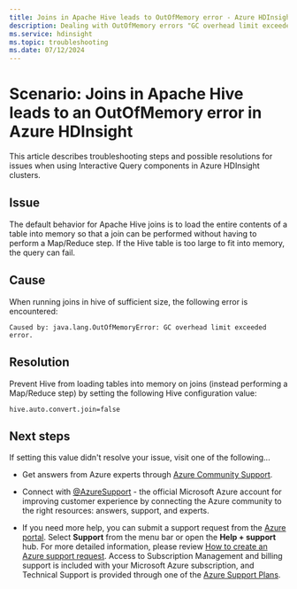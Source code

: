```yaml
---
title: Joins in Apache Hive leads to OutOfMemory error - Azure HDInsight
description: Dealing with OutOfMemory errors "GC overhead limit exceeded error"
ms.service: hdinsight
ms.topic: troubleshooting
ms.date: 07/12/2024
---
```


# Scenario: Joins in Apache Hive leads to an OutOfMemory error in Azure HDInsight

This article describes troubleshooting steps and possible resolutions for issues when using Interactive Query components in Azure HDInsight clusters.

## Issue

The default behavior for Apache Hive joins is to load the entire contents of a table into memory so that a join can be performed without having to perform a Map/Reduce step. If the Hive table is too large to fit into memory, the query can fail.

## Cause

When running joins in hive of sufficient size, the following error is encountered:

```
Caused by: java.lang.OutOfMemoryError: GC overhead limit exceeded error.
```

## Resolution

Prevent Hive from loading tables into memory on joins (instead performing a Map/Reduce step) by setting the following Hive configuration value:

```
hive.auto.convert.join=false
```

## Next steps

If setting this value didn't resolve your issue, visit one of the following...

* Get answers from Azure experts through [Azure Community Support](https://azure.microsoft.com/support/community/).

* Connect with [@AzureSupport](https://x.com/azuresupport) - the official Microsoft Azure account for improving customer experience by connecting the Azure community to the right resources: answers, support, and experts.

* If you need more help, you can submit a support request from the [Azure portal](https://portal.azure.com/?#blade/Microsoft_Azure_Support/HelpAndSupportBlade/). Select **Support** from the menu bar or open the **Help + support** hub. For more detailed information, please review [How to create an Azure support request](../../azure-portal/supportability/how-to-create-azure-support-request.md). Access to Subscription Management and billing support is included with your Microsoft Azure subscription, and Technical Support is provided through one of the [Azure Support Plans](https://azure.microsoft.com/support/plans/).
